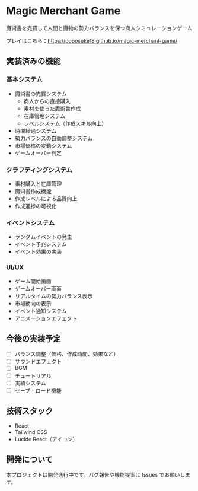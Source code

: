 # Magic Merchant Game
魔術書を売買して人間と魔物の勢力バランスを保つ商人シミュレーションゲーム

プレイはこちら：https://poposuke18.github.io/magic-merchant-game/

## 実装済みの機能
### 基本システム
- 魔術書の売買システム
  - 商人からの直接購入
  - 素材を使った魔術書作成
  - 在庫管理システム
  - レベルシステム（作成スキル向上）
- 時間経過システム
- 勢力バランスの自動調整システム
- 市場価格の変動システム
- ゲームオーバー判定

### クラフティングシステム
- 素材購入と在庫管理
- 魔術書作成機能
- 作成レベルによる品質向上
- 作成進捗の可視化

### イベントシステム
- ランダムイベントの発生
- イベント予兆システム
- イベント効果の実装

### UI/UX
- ゲーム開始画面
- ゲームオーバー画面
- リアルタイムの勢力バランス表示
- 市場動向の表示
- イベント通知システム
- アニメーションエフェクト

## 今後の実装予定
- [ ] バランス調整（価格、作成時間、効果など）
- [ ] サウンドエフェクト
- [ ] BGM
- [ ] チュートリアル
- [ ] 実績システム
- [ ] セーブ・ロード機能

## 技術スタック
- React
- Tailwind CSS
- Lucide React（アイコン）

## 開発について
本プロジェクトは開発進行中です。バグ報告や機能提案は Issues でお願いします。